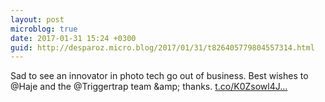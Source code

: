 ```yaml
---
layout: post
microblog: true
date: 2017-01-31 15:24 +0300
guid: http://desparoz.micro.blog/2017/01/31/t826405779804557314.html
---
```

Sad to see an innovator in photo tech go out of business. Best wishes to @Haje and the @Triggertrap team &amp;amp; thanks. [t.co/K0Zsowl4J...](https://t.co/K0Zsowl4JT)
